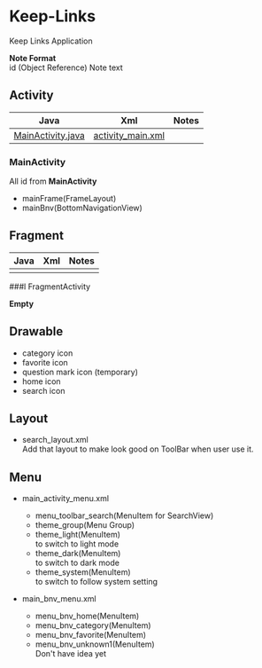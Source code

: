 # Keep-Links

Keep Links Application

<strong>Note Format</strong><br>
id (Object Reference) Note text

## Activity

|                Java                |                Xml                 | Notes |
|:----------------------------------:|:----------------------------------:|:-----:|
| [MainActivity.java](#MainActivity) | [activity_main.xml](#MainActivity) |       |

### MainActivity

All id from <strong>MainActivity</strong>

* mainFrame(FrameLayout)
* mainBnv(BottomNavigationView)

## Fragment

| Java | Xml | Notes |
|:----:|:---:|:-----:|
|      |     |       |


###l FragmentActivity

<strong>Empty</strong>

## Drawable

* category icon
* favorite icon
* question mark icon (temporary)
* home icon
* search icon

## Layout

- search_layout.xml<br>Add that layout to make look good on ToolBar when user use it.

## Menu

* main_activity_menu.xml
    - menu_toolbar_search(MenuItem for SearchView)
    - theme_group(Menu Group)
    - theme_light(MenuItem)<br>to switch to light mode
    - theme_dark(MenuItem)<br>to switch to dark mode
    - theme_system(MenuItem)<br>to switch to follow system setting


* main_bnv_menu.xml
    - menu_bnv_home(MenuItem)
    - menu_bnv_category(MenuItem)
    - menu_bnv_favorite(MenuItem)
    - menu_bnv_unknown1(MenuItem)<br>Don't have idea yet

